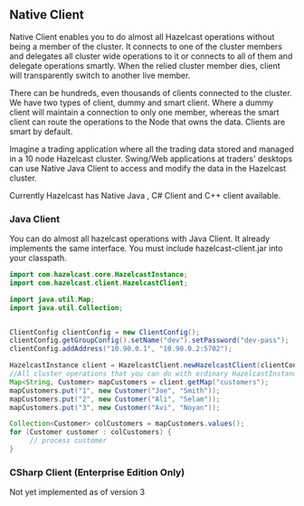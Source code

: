 

## Native Client

Native Client enables you to do almost all Hazelcast operations without being a member of the cluster. It connects to one of the cluster members and delegates all cluster wide operations to it or connects to all of them and delegate operations smartly. When the relied cluster member dies, client will transparently switch to another live member.

There can be hundreds, even thousands of clients connected to the cluster. We have two types of client, dummy and smart client. Where a dummy client will maintain a connection to only one member, whereas the smart client can route the operations to the Node that owns the data. Clients are smart by default.

Imagine a trading application where all the trading data stored and managed in a 10 node Hazelcast cluster. Swing/Web applications at traders' desktops can use Native Java Client to access and modify the data in the Hazelcast cluster.

Currently Hazelcast has Native Java , C\# Client and C++ client available.

### Java Client

You can do almost all hazelcast operations with Java Client. It already implements the same interface. You must include hazelcast-client.jar into your classpath.

```java
import com.hazelcast.core.HazelcastInstance;
import com.hazelcast.client.HazelcastClient;

import java.util.Map;
import java.util.Collection;


ClientConfig clientConfig = new ClientConfig();
clientConfig.getGroupConfig().setName("dev").setPassword("dev-pass");
clientConfig.addAddress("10.90.0.1", "10.90.0.2:5702");

HazelcastInstance client = HazelcastClient.newHazelcastClient(clientConfig);
//All cluster operations that you can do with ordinary HazelcastInstance
Map<String, Customer> mapCustomers = client.getMap("customers");
mapCustomers.put("1", new Customer("Joe", "Smith"));
mapCustomers.put("2", new Customer("Ali", "Selam"));
mapCustomers.put("3", new Customer("Avi", "Noyan"));

Collection<Customer> colCustomers = mapCustomers.values();
for (Customer customer : colCustomers) {
     // process customer
}
```

### CSharp Client (Enterprise Edition Only)

Not yet implemented as of version 3
